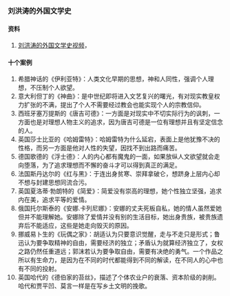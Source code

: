 ### 刘洪涛的外国文学史

#### 资料
1. [刘洪涛的外国文学史视频](https://article.xuexi.cn/html/4878474871803404971.html)，

#### 十个案例
1. 希腊神话的《伊利亚特》：人类文化早期的思想，神和人同性，强调个人理想，不压制个人欲望。
2. 意大利但丁的《神曲》：是中世纪即将进入文艺复兴的曙光，有对现实教皇权力扩张的不满，提出了个人不需要经过教会也能实现个人的宗教信仰。
3. 西班牙塞万提斯的《唐吉可德》：一方面是对现实中不切实际行为的讽刺，一方面也是对理想人物主义的追求，因为唐吉可德是一位有理想并且有坚定信念的人。
4. 英国莎士比亚的《哈姆雷特》：哈姆雷特为什么延宕，表面上是他犹豫不决的性格，而另一方面是他对人性的失望，因找不到出路而痛苦。
5. 德国歌德的《浮士德》：人的内心都有魔鬼的一面，如果放纵人文欲望就会走向堕落，为了追求理想而不懈的奋斗才可以得到真正的满足。
6. 法国斯丹达尔的《红与黑》：于连出身贫寒、崇拜拿破仑，想跻身上层内心却不想与封建思想同流合污。
7. 英国夏洛蒂·勃朗特的《简爱》：简爱没有崇高的理想，她个性独立坚强，追求内在美，追求平等的爱情。
8. 俄国托尔斯泰的《安娜.卡列尼娜》：安娜的丈夫死板自私，她的情人虽然爱她但并不能理解她。安娜除了爱情并没有别的生活目标，她出身贵族，被贵族遗弃后不能适应，这些是她走向毁灭的原因。
9. 挪威易卜生的《玩偶之家》：胡适认为只要意识觉醒，走与不走只是形式；鲁迅认为要争取精神的自由，需要经济的独立；矛盾认为就算经济独立了，女权之路仍然任重道远；郭沫若认为要争取自由，需要有决绝的勇气。一个作品之所以有生命力，是因为在不同的时代都能得到不同的解读，在不同人的心中也有不同的投射。
10. 英国哈代的《德伯家的苔丝》，描述了个体农业户的衰落、资本阶级的剥削。哈代和贾平凹、莫言一样是在写乡土文明的挽歌。
